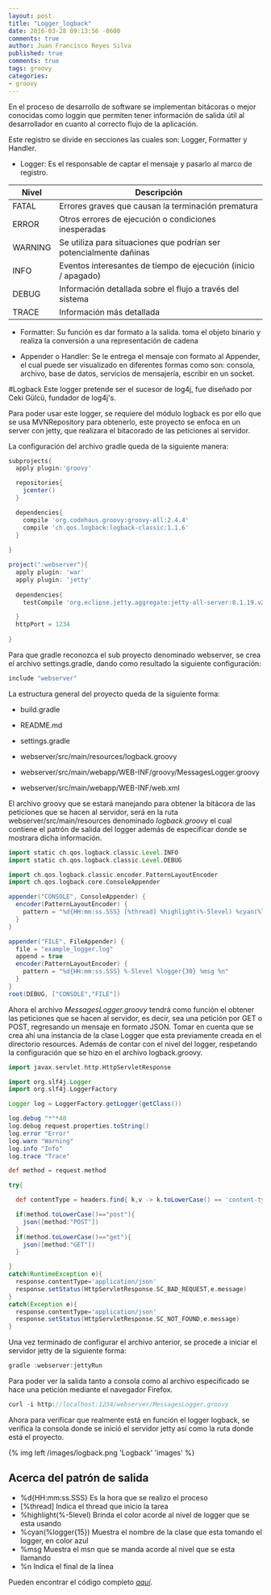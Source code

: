 ```yaml
---
layout: post
title: "Logger_logback"
date: 2016-03-28 09:13:56 -0600
comments: true
author: Juan Francisco Reyes Silva
published: true
comments: true
tags: groovy
categories:
- groovy
---
```


En el proceso de desarrollo de software se implementan bitácoras o mejor conocidas como loggin que permiten tener información de salida útil al desarrollador en cuanto al correcto flujo de la aplicación.

Este registro se divide en secciones las cuales son: Logger, Formatter y Handler.

<!-- more -->
* Logger: 
Es el responsable de captar el mensaje y pasarlo al marco de registro.

**Nivel** |	**Descripción**
  --- | ---
FATAL |	Errores graves que causan la terminación prematura 
ERROR |	Otros errores de ejecución o condiciones inesperadas
WARNING |	Se utiliza para situaciones que podrían ser potencialmente dañinas
INFO |	Eventos interesantes de tiempo de ejecución (inicio / apagado)
DEBUG |	Información detallada sobre el flujo a través del sistema
TRACE |	Información más detallada

* Formatter:
Su función es dar formato a la salida. toma el objeto binario y realiza la conversión a una representación de cadena

* Appender o Handler: 
Se le entrega el mensaje con formato al Appender, el cual puede ser visualizado en diferentes formas como son: consola, archivo, base de datos, servicios de mensajería, escribir en un socket.

#Logback
Este logger pretende ser el sucesor de log4j, fue diseñado por Ceki Gülcü, fundador de log4j's. 

Para poder usar este logger, se requiere del módulo logback es por ello que se usa MVNRepository para obtenerlo, este proyecto se enfoca en un server con jetty, que realizara el bitacorado de las peticiones al servidor.

La configuración del archivo gradle queda de la siguiente manera:
``` groovy
subprojects{
  apply plugin:'groovy'

  repositories{
    jcenter()
  }

  dependencies{
  	compile 'org.codehaus.groovy:groovy-all:2.4.4'
    compile 'ch.qos.logback:logback-classic:1.1.6'
  }  
  
}

project(":webserver"){
  apply plugin: 'war'
  apply plugin: 'jetty'
  
  dependencies{
    testCompile 'org.eclipse.jetty.aggregate:jetty-all-server:8.1.19.v20160209'

  }
  httpPort = 1234
  
}
```

Para que gradle reconozca el sub proyecto denominado webserver, se crea el archivo settings.gradle, dando como resultado la siguiente configuración:
``` groovy
include "webserver"
```

La estructura general del proyecto queda de la siguiente forma:

* build.gradle

* README.md

* settings.gradle

* webserver/src/main/resources/logback.groovy

* webserver/src/main/webapp/WEB-INF/groovy/MessagesLogger.groovy

* webserver/src/main/webapp/WEB-INF/web.xml

El archivo groovy que se estará manejando para obtener la bitácora de las peticiones que se hacen al servidor, será en la ruta webserver/src/main/resources denominado _logback.groovy_ el cual contiene el patrón de salida del logger además de especificar donde se mostrara dicha información.

``` groovy
import static ch.qos.logback.classic.Level.INFO
import static ch.qos.logback.classic.Level.DEBUG

import ch.qos.logback.classic.encoder.PatternLayoutEncoder
import ch.qos.logback.core.ConsoleAppender

appender("CONSOLE", ConsoleAppender) {
  encoder(PatternLayoutEncoder) {
    pattern = "%d{HH:mm:ss.SSS} [%thread] %highlight(%-5level) %cyan(%logger{15}) - %msg %n"
  }
}

appender("FILE", FileAppender) {
  file = "example_logger.log"
  append = true
  encoder(PatternLayoutEncoder) {
    pattern = "%d{HH:mm:ss.SSS} %-5level %logger{30} %msg %n"
  }
}
root(DEBUG, ["CONSOLE","FILE"])
``` 


Ahora el archivo _MessagesLogger.groovy_ tendrá como función el obtener las peticiones que se hacen al servidor, es decir, sea una petición por GET o POST, regresando un mensaje en formato JSON. Tomar en cuenta que se crea ahí una instancia de la clase Logger que esta previamente creada en el directorio resources. Además de contar con el nivel del logger, respetando la configuración que se hizo en el archivo logback.groovy.

``` groovy
import javax.servlet.http.HttpServletResponse

import org.slf4j.Logger
import org.slf4j.LoggerFactory

Logger log = LoggerFactory.getLogger(getClass())

log.debug "*"*40
log.debug request.properties.toString()
log.error "Error"
log.warn "Warning"
log.info "Info"
log.trace "Trace"

def method = request.method

try{

  def contentType = headers.find{ k,v -> k.toLowerCase() == 'content-type' }?.value

  if(method.toLowerCase()=="post"){
    json([method:"POST"])
  }
  if(method.toLowerCase()=="get"){
    json([method:"GET"])
  }

}
catch(RuntimeException e){
  response.contentType='application/json'
  response.setStatus(HttpServletResponse.SC_BAD_REQUEST,e.message)
}
catch(Exception e){
  response.contentType='application/json'
  response.setStatus(HttpServletResponse.SC_NOT_FOUND,e.message)
}
``` 

Una vez terminado de configurar el archivo anterior, se procede a iniciar el servidor jetty de la siguiente forma:

``` groovy 
gradle :webserver:jettyRun
``` 

Para poder ver la salida tanto a consola como al archivo especificado se hace una petición mediante el navegador Firefox.

``` groovy
curl -i http://localhost:1234/webserver/MessagesLogger.groovy 
``` 

Ahora para verificar que realmente está en función el logger logback, se verifica la consola donde se inició el servidor jetty así como la ruta donde está el proyecto.

{% img left /images/logback.png 'Logback' 'images' %}

## Acerca del patrón de salida
* %d{HH:mm:ss.SSS} Es la hora que se realizo el proceso
* [%thread] Indica el thread que inicio la tarea
* %highlight(%-5level) Brinda el color acorde al nivel de logger que se esta usando
* %cyan(%logger{15}) Muestra el nombre de la clase que esta tomando el logger, en color azul
* %msg Muestra el msn que se manda acorde al nivel que se esta llamando
* %n Indica el final de la línea 

Pueden encontrar el código completo [*aquí*][2].

[1]: http://logback.qos.ch/manual/introduction.html

[2]: https://github.com/reyes271292/logger_logback

